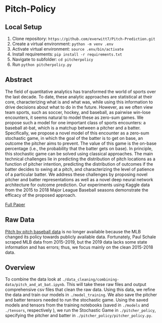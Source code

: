 # Pitch-Policy

## Local Setup

1. Clone repository: `https://github.com/everwitt7/Pitch-Prediction.git`
2. Create a virtual environment: `python -m venv .env`
2. Activate virtual environment: `source .env/bin/activate`
3. Install requirements: `pip install -r requirements.txt`
4. Navigate to subfolder: `cd pitcherpolicy`
5. Run `python pitcherpolicy.py`

## Abstract 

The field of quantitative analytics has transformed the world of sports over the last decade. To date, these analytic approaches are statistical at their core, characterizing what is and what was, while using this information to drive decisions about what to do in the future. However, as we often view team sports, such as soccer, hockey, and baseball, as pairwise win-lose encounters, it seems natural to model these as zero-sum games. We propose such a model for one important class of sports encounters: a baseball at-bat, which is a matchup between a pitcher and a batter. Specifically, we propose a novel model of this encounter as a zero-sum stochastic game, in which the goal of the batter is to get on base, an outcome the pitcher aims to prevent. The value of this game is the on-base percentage (i.e., the probability that the batter gets on base). In principle, this stochastic game can be solved using classical approaches. The main technical challenges lie in predicting the distribution of pitch locations as a function of pitcher intention, predicting the distribution of outcomes if the batter decides to swing at a pitch, and characterizing the level of patience of a particular batter. We address these challenges by proposing novel pitcher and batter representations as well as a novel deep neural network architecture for outcome prediction. Our experiments using Kaggle data from the 2015 to 2018 Major League Baseball seasons demonstrate the efficacy of the proposed approach.

[Full Paper]()

## Raw Data

[Pitch by pitch baseball data](https://www.kaggle.com/pschale/mlb-pitch-data-20152018) is no longer available because the MLB changed its policy towards publicly available data. Fortunately, Paul Schale scraped MLB data from 2015-2019, but the 2019 data lacks some state information and has errors; thus, we focus mainly on the clean 2015-2018 data.


## Overview

To combine the data look at `./data_cleaning/combining-data/pitch_and_at_bat.ipynb`. This will take these raw files and output comprehensive csv files that clean the raw data. Using this data, we refine the data and train our models in `./model_training`. We also save the pitcher and batter tensors needed to run the stochastic game. Using the saved models and tensors from the training notebooks (saved in `./models` and `./tensors`, respectively ), we run the Stochastic Game in `./pitcher_policy`, specifying the pitcher and batter in `./pitcher_policy/pitcher_policy.py`.
